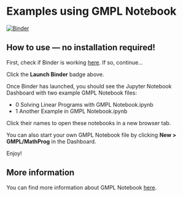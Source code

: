 # Examples using GMPL Notebook

[![Binder](http://mybinder.org/badge.svg)](http://mybinder.org:/repo/nelsonuhan/gmplnotebookexamples)

## How to use &mdash; no installation required!

First, check if Binder is working [here](http://mybinder.org/status/). If so, continue...

Click the __Launch Binder__ badge above. 

Once Binder has launched, you should see the Jupyter Notebook Dashboard with two example GMPL Notebook files:

* 0 Solving Linear Programs with GMPL Notebook.ipynb
* 1 Another Example in GMPL Notebook.ipynb

Click their names to open these notebooks in a new browser tab.

You can also start your own GMPL Notebook file by clicking __New > GMPL/MathProg__ in the Dashboard.

Enjoy!

## More information

You can find more information about GMPL Notebook [here](https://github.com/nelsonuhan/gmplnotebook).